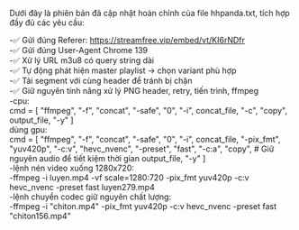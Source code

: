 Dưới đây là phiên bản đã cập nhật hoàn chỉnh của file hhpanda.txt, tích hợp đầy đủ các yêu cầu:

-✅ Gửi đúng Referer: https://streamfree.vip/embed/vt/KI6rNDfr  
-✅ Gửi đúng User-Agent Chrome 139  
-✅ Xử lý URL m3u8 có query string dài  
-✅ Tự động phát hiện master playlist → chọn variant phù hợp  
-✅ Tải segment với cùng header để tránh bị chặn  
-✅ Giữ nguyên tính năng xử lý PNG header, retry, tiến trình, ffmpeg  
-cpu:  
        cmd = [
            "ffmpeg", "-f", "concat", "-safe", "0",
            "-i", concat_file, "-c", "copy", output_file, "-y"
        ]  
dùng gpu:  
        cmd = [
            "ffmpeg", "-f", "concat", "-safe", "0",
            "-i", concat_file,
            "-pix_fmt", "yuv420p",
            "-c:v", "hevc_nvenc",
            "-preset", "fast",
            "-c:a", "copy",  # Giữ nguyên audio để tiết kiệm thời gian
            output_file, "-y"
        ]  
-lệnh nén video xuống 1280x720:  
-ffmpeg -i luyen.mp4 -vf scale=1280:720 -pix_fmt yuv420p -c:v hevc_nvenc -preset fast luyen279.mp4  
-lệnh chuyển codec giữ nguyên chất lượng:  
-ffmpeg -i "chiton.mp4" -pix_fmt yuv420p -c:v hevc_nvenc -preset fast "chiton156.mp4"  
